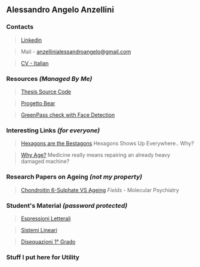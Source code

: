 ## Alessandro Angelo Anzellini 

### Contacts 

> [Linkedin](https://www.linkedin.com/in/alessandro-angelo-anzellini-033a62b1/)

> Mail - anzellinialessandroangelo@gmail.com

> [CV - Italian](https://github.com/Alexanderis1/AlessandroAngeloAnzellini/raw/gh-pages/res/AlessandroAngeloAnzellini-CV-Italian.pdf)


### Resources *(Managed By Me)*

> [Thesis Source Code](https://github.com/Alexanderis1/Schema_Alignment_for_Alaska_Benchmark)

> [Progetto Bear](https://www.progettobear.it/public/covid.php)

> [GreenPass check with Face Detection](/greenpass)

### Interesting Links *(for everyone)*

> [Hexagons are the Bestagons](https://www.youtube.com/watch?v=thOifuHs6eY&ab_channel=CGPGrey)
Hexagons Shows Up Everywhere.. Why?

> [Why Age?](https://www.youtube.com/watch?v=GoJsr4IwCm4&ab_channel=Kurzgesagt%E2%80%93InaNutshell)
Medicine really means repairing an already heavy damaged machine?


### Research Papers on Ageing *(not my property)*

> [Chondroitin 6-Sulphate VS Ageing](https://github.com/Alexanderis1/AlessandroAngeloAnzellini/raw/gh-pages/res/s41380-021-01208-9.pdf)
*Fields -* Molecular Psychiatry

### Student's Material *(password protected)*

> [Espressioni Letterali](https://github.com/Alexanderis1/AlessandroAngeloAnzellini/raw/gh-pages/res/equazioni_letterali.pdf)

> [Sistemi Lineari](https://github.com/Alexanderis1/AlessandroAngeloAnzellini/raw/gh-pages/res/sistemi_lineari.pdf)

> [Disequazioni 1° Grado](https://github.com/Alexanderis1/AlessandroAngeloAnzellini/raw/gh-pages/res/disequazioni_1__grado.pdf)
### Stuff I put here for Utility

>
